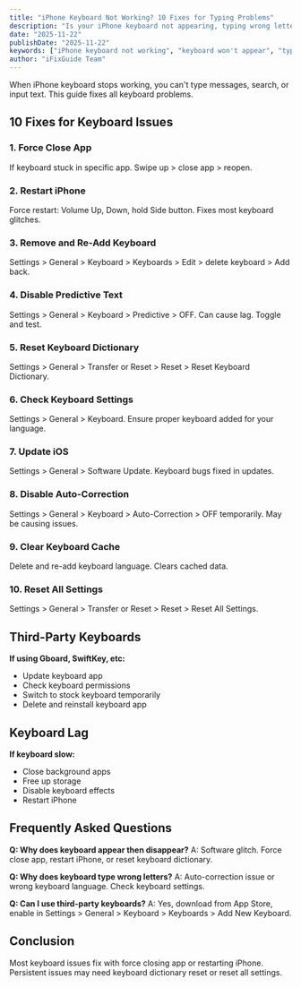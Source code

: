 ```yaml
---
title: "iPhone Keyboard Not Working? 10 Fixes for Typing Problems"
description: "Is your iPhone keyboard not appearing, typing wrong letters, or lagging? Fix all keyboard issues with our troubleshooting guide."
date: "2025-11-22"
publishDate: "2025-11-22"
keywords: ["iPhone keyboard not working", "keyboard won't appear", "typing problems iPhone", "keyboard lagging", "fix iPhone keyboard"]
author: "iFixGuide Team"
---
```


When iPhone keyboard stops working, you can't type messages, search, or input text. This guide fixes all keyboard problems.

## 10 Fixes for Keyboard Issues

### 1. Force Close App
If keyboard stuck in specific app. Swipe up > close app > reopen.

### 2. Restart iPhone
Force restart: Volume Up, Down, hold Side button. Fixes most keyboard glitches.

### 3. Remove and Re-Add Keyboard
Settings > General > Keyboard > Keyboards > Edit > delete keyboard > Add back.

### 4. Disable Predictive Text
Settings > General > Keyboard > Predictive > OFF. Can cause lag. Toggle and test.

### 5. Reset Keyboard Dictionary
Settings > General > Transfer or Reset > Reset > Reset Keyboard Dictionary.

### 6. Check Keyboard Settings
Settings > General > Keyboard. Ensure proper keyboard added for your language.

### 7. Update iOS
Settings > General > Software Update. Keyboard bugs fixed in updates.

### 8. Disable Auto-Correction
Settings > General > Keyboard > Auto-Correction > OFF temporarily. May be causing issues.

### 9. Clear Keyboard Cache
Delete and re-add keyboard language. Clears cached data.

### 10. Reset All Settings
Settings > General > Transfer or Reset > Reset > Reset All Settings.

## Third-Party Keyboards

**If using Gboard, SwiftKey, etc:**
- Update keyboard app
- Check keyboard permissions
- Switch to stock keyboard temporarily
- Delete and reinstall keyboard app

## Keyboard Lag

**If keyboard slow:**
- Close background apps
- Free up storage
- Disable keyboard effects
- Restart iPhone

## Frequently Asked Questions

**Q: Why does keyboard appear then disappear?**
A: Software glitch. Force close app, restart iPhone, or reset keyboard dictionary.

**Q: Why does keyboard type wrong letters?**
A: Auto-correction issue or wrong keyboard language. Check keyboard settings.

**Q: Can I use third-party keyboards?**
A: Yes, download from App Store, enable in Settings > General > Keyboard > Keyboards > Add New Keyboard.

## Conclusion
Most keyboard issues fix with force closing app or restarting iPhone. Persistent issues may need keyboard dictionary reset or reset all settings.
